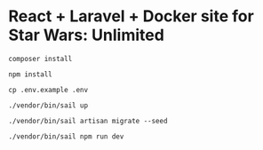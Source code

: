 # React + Laravel + Docker site for Star Wars: Unlimited

```
composer install
```

```
npm install
```

```
cp .env.example .env
```

```
./vendor/bin/sail up
```

```
./vendor/bin/sail artisan migrate --seed
```

```
./vendor/bin/sail npm run dev
```